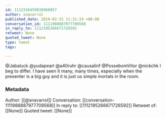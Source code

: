 ```yaml
---
id: 1112316459038969857
author: snavarrol
published_date: 2019-03-31 11:31:24 +00:00
conversation_id: 1111988887977709568
in_reply_to: 1112195266671726592
retweet: None
quoted_tweet: None
type: tweet
tags:

---
```


@Jabaluck @yudapearl @a40ruhr @causalinf @PossebomVitor @nickchk I beg to differ. I have seen it many, many times, especially when the presenter is a big guy and it is just us simple mortals in the room.

### Metadata

Author: [[@snavarrol]]
Conversation: [[conversation-1111988887977709568]]
In reply to: [[1112195266671726592]]
Retweet of: [[None]]
Quoted tweet: [[None]]
